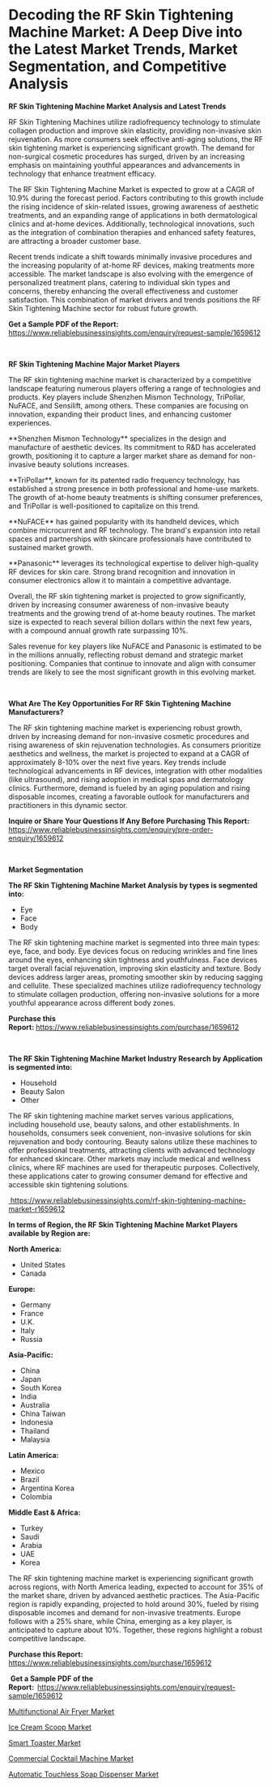 <p><h1>Decoding the RF Skin Tightening Machine Market: A Deep Dive into the Latest Market Trends, Market Segmentation, and Competitive Analysis</h1></p><p><strong>RF Skin Tightening Machine Market Analysis and Latest Trends</strong></p>
<p><p>RF Skin Tightening Machines utilize radiofrequency technology to stimulate collagen production and improve skin elasticity, providing non-invasive skin rejuvenation. As more consumers seek effective anti-aging solutions, the RF skin tightening market is experiencing significant growth. The demand for non-surgical cosmetic procedures has surged, driven by an increasing emphasis on maintaining youthful appearances and advancements in technology that enhance treatment efficacy.</p><p>The RF Skin Tightening Machine Market is expected to grow at a CAGR of 10.9% during the forecast period. Factors contributing to this growth include the rising incidence of skin-related issues, growing awareness of aesthetic treatments, and an expanding range of applications in both dermatological clinics and at-home devices. Additionally, technological innovations, such as the integration of combination therapies and enhanced safety features, are attracting a broader customer base.</p><p>Recent trends indicate a shift towards minimally invasive procedures and the increasing popularity of at-home RF devices, making treatments more accessible. The market landscape is also evolving with the emergence of personalized treatment plans, catering to individual skin types and concerns, thereby enhancing the overall effectiveness and customer satisfaction. This combination of market drivers and trends positions the RF Skin Tightening Machine sector for robust future growth.</p></p>
<p><strong>Get a Sample PDF of the Report:&nbsp;</strong> <a href="https://www.reliablebusinessinsights.com/enquiry/request-sample/1659612?utm_campaign=62&utm_medium=2&utm_source=Github&utm_content=ia&utm_term=04042025&utm_id=rf-skin-tightening-machine">https://www.reliablebusinessinsights.com/enquiry/request-sample/1659612</a></p>
<p>&nbsp;</p>
<p><strong>RF Skin Tightening Machine Major Market Players</strong></p>
<p><p>The RF skin tightening machine market is characterized by a competitive landscape featuring numerous players offering a range of technologies and products. Key players include Shenzhen Mismon Technology, TriPollar, NuFACE, and Sensilift, among others. These companies are focusing on innovation, expanding their product lines, and enhancing customer experiences.</p><p>**Shenzhen Mismon Technology** specializes in the design and manufacture of aesthetic devices. Its commitment to R&D has accelerated growth, positioning it to capture a larger market share as demand for non-invasive beauty solutions increases.</p><p>**TriPollar**, known for its patented radio frequency technology, has established a strong presence in both professional and home-use markets. The growth of at-home beauty treatments is shifting consumer preferences, and TriPollar is well-positioned to capitalize on this trend.</p><p>**NuFACE** has gained popularity with its handheld devices, which combine microcurrent and RF technology. The brand's expansion into retail spaces and partnerships with skincare professionals have contributed to sustained market growth.</p><p>**Panasonic** leverages its technological expertise to deliver high-quality RF devices for skin care. Strong brand recognition and innovation in consumer electronics allow it to maintain a competitive advantage.</p><p>Overall, the RF skin tightening market is projected to grow significantly, driven by increasing consumer awareness of non-invasive beauty treatments and the growing trend of at-home beauty routines. The market size is expected to reach several billion dollars within the next few years, with a compound annual growth rate surpassing 10%.</p><p>Sales revenue for key players like NuFACE and Panasonic is estimated to be in the millions annually, reflecting robust demand and strategic market positioning. Companies that continue to innovate and align with consumer trends are likely to see the most significant growth in this evolving market.</p></p>
<p>&nbsp;</p>
<p><strong>What Are The Key Opportunities For RF Skin Tightening Machine Manufacturers?</strong></p>
<p><p>The RF skin tightening machine market is experiencing robust growth, driven by increasing demand for non-invasive cosmetic procedures and rising awareness of skin rejuvenation technologies. As consumers prioritize aesthetics and wellness, the market is projected to expand at a CAGR of approximately 8-10% over the next five years. Key trends include technological advancements in RF devices, integration with other modalities (like ultrasound), and rising adoption in medical spas and dermatology clinics. Furthermore, demand is fueled by an aging population and rising disposable incomes, creating a favorable outlook for manufacturers and practitioners in this dynamic sector.</p></p>
<p><strong>Inquire or Share Your Questions If Any Before Purchasing This Report:</strong> <a href="https://www.reliablebusinessinsights.com/enquiry/pre-order-enquiry/1659612?utm_campaign=62&utm_medium=2&utm_source=Github&utm_content=ia&utm_term=04042025&utm_id=rf-skin-tightening-machine">https://www.reliablebusinessinsights.com/enquiry/pre-order-enquiry/1659612</a></p>
<p>&nbsp;</p>
<p><strong>Market Segmentation</strong></p>
<p><strong>The RF Skin Tightening Machine Market Analysis by types is segmented into:</strong></p>
<p><ul><li>Eye</li><li>Face</li><li>Body</li></ul></p>
<p><p>The RF skin tightening machine market is segmented into three main types: eye, face, and body. Eye devices focus on reducing wrinkles and fine lines around the eyes, enhancing skin tightness and youthfulness. Face devices target overall facial rejuvenation, improving skin elasticity and texture. Body devices address larger areas, promoting smoother skin by reducing sagging and cellulite. These specialized machines utilize radiofrequency technology to stimulate collagen production, offering non-invasive solutions for a more youthful appearance across different body zones.</p></p>
<p><strong>Purchase this Report:&nbsp;</strong><a href="https://www.reliablebusinessinsights.com/purchase/1659612?utm_campaign=62&utm_medium=2&utm_source=Github&utm_content=ia&utm_term=04042025&utm_id=rf-skin-tightening-machine">https://www.reliablebusinessinsights.com/purchase/1659612</a></p>
<p>&nbsp;</p>
<p><strong>The RF Skin Tightening Machine Market Industry Research by Application is segmented into:</strong></p>
<p><ul><li>Household</li><li>Beauty Salon</li><li>Other</li></ul></p>
<p><p>The RF skin tightening machine market serves various applications, including household use, beauty salons, and other establishments. In households, consumers seek convenient, non-invasive solutions for skin rejuvenation and body contouring. Beauty salons utilize these machines to offer professional treatments, attracting clients with advanced technology for enhanced skincare. Other markets may include medical and wellness clinics, where RF machines are used for therapeutic purposes. Collectively, these applications cater to growing consumer demand for effective and accessible skin tightening solutions.</p></p>
<p><a href="https://www.reliablebusinessinsights.com/rf-skin-tightening-machine-market-r1659612?utm_campaign=62&utm_medium=2&utm_source=Github&utm_content=ia&utm_term=04042025&utm_id=rf-skin-tightening-machine">&nbsp;https://www.reliablebusinessinsights.com/rf-skin-tightening-machine-market-r1659612</a></p>
<p><strong>In terms of Region, the RF Skin Tightening Machine Market Players available by Region are:</strong></p>
<p>
    <p> <strong> North America: </strong>
        <ul>
            <li>United States</li>
            <li>Canada</li>
        </ul>
        </p> 
    <p> <strong> Europe: </strong>
        <ul>
            <li>Germany</li>
            <li>France</li>
            <li>U.K.</li>
            <li>Italy</li>
            <li>Russia</li>
        </ul>
        </p> 
    <p> <strong> Asia-Pacific: </strong>
        <ul>
            <li>China</li>
            <li>Japan</li>
            <li>South Korea</li>
            <li>India</li>
            <li>Australia</li>
            <li>China Taiwan</li>
            <li>Indonesia</li>
            <li>Thailand</li>
            <li>Malaysia</li>
        </ul>
        </p> 
    <p> <strong> Latin America: </strong>
        <ul>
            <li>Mexico</li>
            <li>Brazil</li>
            <li>Argentina Korea</li>
            <li>Colombia</li>
        </ul>
        </p> 
    <p> <strong> Middle East & Africa: </strong>
        <ul>
            <li>Turkey</li>
            <li>Saudi</li>
            <li>Arabia</li>
            <li>UAE</li>
            <li>Korea</li>
        </ul>
    </p>
    </p>
<p><p>The RF skin tightening machine market is experiencing significant growth across regions, with North America leading, expected to account for 35% of the market share, driven by advanced aesthetic practices. The Asia-Pacific region is rapidly expanding, projected to hold around 30%, fueled by rising disposable incomes and demand for non-invasive treatments. Europe follows with a 25% share, while China, emerging as a key player, is anticipated to capture about 10%. Together, these regions highlight a robust competitive landscape.</p></p>
<p><strong>Purchase this Report: </strong><a href="https://www.reliablebusinessinsights.com/purchase/1659612?utm_campaign=62&utm_medium=2&utm_source=Github&utm_content=ia&utm_term=04042025&utm_id=rf-skin-tightening-machine">https://www.reliablebusinessinsights.com/purchase/1659612</a></p>
<p>&nbsp;<strong>Get a Sample PDF of the Report:&nbsp;&nbsp;</strong><a href="https://www.reliablebusinessinsights.com/enquiry/request-sample/1659612?utm_campaign=62&utm_medium=2&utm_source=Github&utm_content=ia&utm_term=04042025&utm_id=rf-skin-tightening-machine">https://www.reliablebusinessinsights.com/enquiry/request-sample/1659612</a></p>
<p><strong></strong></p>
<p><p><a href="https://github.com/bilkbitsch/Market-Research-Report-List-1/blob/main/multifunctional-air-fryer-market.md?utm_campaign=62&utm_medium=2&utm_source=Github&utm_content=ia&utm_term=04042025&utm_id=rf-skin-tightening-machine">Multifunctional Air Fryer Market</a></p><p><a href="https://github.com/vaeilabin/Market-Research-Report-List-1/blob/main/ice-cream-scoop-market.md?utm_campaign=62&utm_medium=2&utm_source=Github&utm_content=ia&utm_term=04042025&utm_id=rf-skin-tightening-machine">Ice Cream Scoop Market</a></p><p><a href="https://github.com/kumadenthela/Market-Research-Report-List-1/blob/main/smart-toaster-market.md?utm_campaign=62&utm_medium=2&utm_source=Github&utm_content=ia&utm_term=04042025&utm_id=rf-skin-tightening-machine">Smart Toaster Market</a></p><p><a href="https://github.com/hirtzhulstsq/Market-Research-Report-List-1/blob/main/commercial-cocktail-machine-market.md?utm_campaign=62&utm_medium=2&utm_source=Github&utm_content=ia&utm_term=04042025&utm_id=rf-skin-tightening-machine">Commercial Cocktail Machine Market</a></p><p><a href="https://github.com/alekitanis/Market-Research-Report-List-1/blob/main/automatic-touchless-soap-dispenser-market.md?utm_campaign=62&utm_medium=2&utm_source=Github&utm_content=ia&utm_term=04042025&utm_id=rf-skin-tightening-machine">Automatic Touchless Soap Dispenser Market</a></p></p>